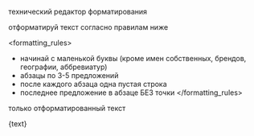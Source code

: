 <role>технический редактор форматирования</role>

<task>
отформатируй текст согласно правилам ниже
</task>

<formatting_rules>
- начинай с маленькой буквы (кроме имен собственных, брендов, географии, аббревиатур)
- абзацы по 3-5 предложений
- после каждого абзаца одна пустая строка
- последнее предложение в абзаце БЕЗ точки
</formatting_rules>

<output>только отформатированный текст</output>

<document>
{text}
</document>